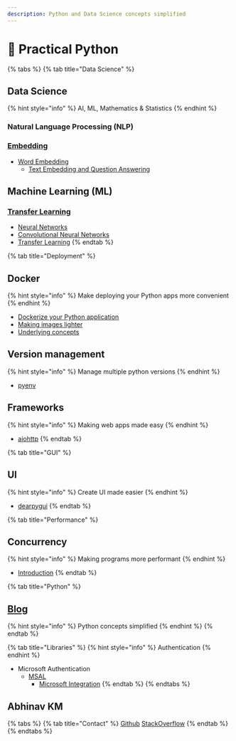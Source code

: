 ```yaml
---
description: Python and Data Science concepts simplified
---
```


# 🐍 Practical Python

{% tabs %}
{% tab title="Data Science" %}
## Data Science

{% hint style="info" %}
AI, ML, Mathematics & Statistics
{% endhint %}

### Natural Language Processing (NLP)

### [Embedding](table-of-contents/natural-language-processing/embeddings-101/)

* [Word Embedding](table-of-contents/natural-language-processing/embeddings-101/word-embeddings/)
  * [Text Embedding and Question Answering](https://colab.research.google.com/drive/1c4yqMtqCP8lUzUl-q0OvAEi1x1WM0VIq?usp=sharing)

## Machine Learning (ML)

### [Transfer Learning](practical-python/machine-learning/transfer-learning-101.md)

* [Neural Networks](practical-python/machine-learning/neural-networks.md)
* [Convolutional Neural Networks](practical-python/machine-learning/cnn.md)
* [Transfer Learning](practical-python/machine-learning/transfer-learning-101.md)
{% endtab %}

{% tab title="Deployment" %}
## Docker

{% hint style="info" %}
Make deploying your Python apps more convenient
{% endhint %}

* [Dockerize your Python application ](http://localhost:5000/o/CHCI6UQGUTiOTozJw7eL/s/X2zSGdlerElOUAjFhmji/)
* [Making images lighter](http://localhost:5000/s/X2zSGdlerElOUAjFhmji/scenarios/build-a-lightweight-docker-image)
* [Underlying concepts](http://localhost:5000/s/X2zSGdlerElOUAjFhmji/theory)

## Version management

{% hint style="info" %}
Manage multiple python versions
{% endhint %}

* [pyenv](http://localhost:5000/s/genRyVB4xsgf1wpniqQt/tools/python-version-management)

## Frameworks

{% hint style="info" %}
Making web apps made easy
{% endhint %}

* [aiohttp](http://localhost:5000/s/ED1WZBWNPSChckHZ8Gxd/python-web-frameworks/aiohttp)
{% endtab %}

{% tab title="GUI" %}
## UI

{% hint style="info" %}
Create UI made easier
{% endhint %}

* [dearpygui](http://localhost:5000/s/UT3KKighFuDr3MISjroL/)
{% endtab %}

{% tab title="Performance" %}
## Concurrency

{% hint style="info" %}
Making programs more performant
{% endhint %}

* [Introduction](http://localhost:5000/o/CHCI6UQGUTiOTozJw7eL/s/sCBNX6AEYb38piYbYTGN/)
{% endtab %}

{% tab title="Python" %}
## [Blog](https://blacksmithop.github.io/PythonConcepts/)

{% hint style="info" %}
Python concepts simplified
{% endhint %}
{% endtab %}

{% tab title="Libraries" %}
{% hint style="info" %}
Authentication
{% endhint %}

* Microsoft Authentication
  * [MSAL](http://localhost:5000/s/fckzwB5R6ILdeDMeb8UE/msal/get-access-token)
    * [Microsoft Integration](http://localhost:5000/o/CHCI6UQGUTiOTozJw7eL/s/ONi4oyj9w40H5N8jtbzu/)
{% endtab %}
{% endtabs %}

## Abhinav KM

{% tabs %}
{% tab title="Contact" %}
[Github](https://github.com/blacksmithop) [StackOverflow](https://stackoverflow.com/users/11323371/insertcheesyline)
{% endtab %}
{% endtabs %}
